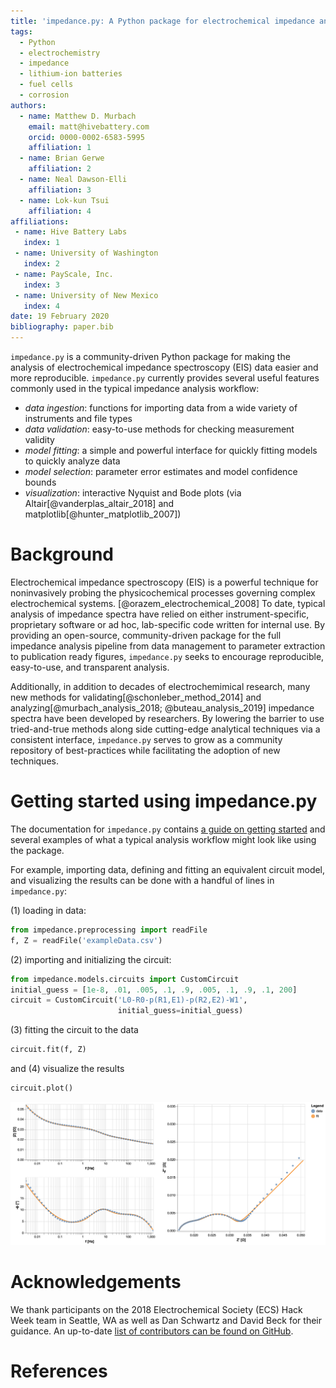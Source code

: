 ```yaml
---
title: 'impedance.py: A Python package for electrochemical impedance analysis'
tags:
  - Python
  - electrochemistry
  - impedance
  - lithium-ion batteries
  - fuel cells
  - corrosion
authors:
  - name: Matthew D. Murbach
    email: matt@hivebattery.com
    orcid: 0000-0002-6583-5995
    affiliation: 1
  - name: Brian Gerwe
    affiliation: 2
  - name: Neal Dawson-Elli
    affiliation: 3
  - name: Lok-kun Tsui
    affiliation: 4
affiliations:
 - name: Hive Battery Labs
   index: 1
 - name: University of Washington
   index: 2
 - name: PayScale, Inc.
   index: 3
 - name: University of New Mexico
   index: 4
date: 19 February 2020
bibliography: paper.bib
---
```


`impedance.py` is a community-driven Python package for making the analysis of electrochemical
impedance spectroscopy (EIS) data easier and more reproducible. `impedance.py` currently provides several useful features commonly used in the typical impedance analysis workflow:

- _data ingestion_: functions for importing data from a wide variety of instruments and file types
- _data validation_: easy-to-use methods for checking measurement validity
- _model fitting_: a simple and powerful interface for quickly fitting models to quickly analyze data
- _model selection_: parameter error estimates and model confidence bounds
- _visualization_: interactive Nyquist and Bode plots (via Altair[@vanderplas_altair_2018] and matplotlib[@hunter_matplotlib_2007])

# Background

Electrochemical impedance spectroscopy (EIS) is a powerful technique for noninvasively
probing the physicochemical processes governing complex electrochemical systems.
[@orazem_electrochemical_2008] To date, typical analysis of impedance spectra have relied
on either instrument-specific, proprietary software or ad hoc, lab-specific code written for internal use. By providing an open-source, community-driven package for the full impedance
analysis pipeline from data management to parameter extraction to publication ready figures,
`impedance.py` seeks to encourage reproducible, easy-to-use, and transparent analysis.

Additionally, in addition to decades of electrochemimical research, many new methods for validating[@schonleber_method_2014] and analyzing[@murbach_analysis_2018; @buteau_analysis_2019] impedance spectra have been developed by researchers. By lowering the barrier to use
tried-and-true methods along side cutting-edge analytical techniques via a consistent
interface, `impedance.py` serves to grow as a community repository of best-practices while facilitating the adoption of new techniques.

# Getting started using impedance.py

The documentation for `impedance.py` contains
[a guide on getting started](https://impedancepy.readthedocs.io/en/latest/getting-started.html)
and several examples of what a typical analysis workflow might look like
using the package.

For example, importing data, defining and fitting an equivalent circuit model, and visualizing
the results can be done with a handful of lines in `impedance.py`:

(1) loading in data:
```python
from impedance.preprocessing import readFile
f, Z = readFile('exampleData.csv')
```

(2) importing and initializing the circuit:
```python
from impedance.models.circuits import CustomCircuit
initial_guess = [1e-8, .01, .005, .1, .9, .005, .1, .9, .1, 200]
circuit = CustomCircuit('L0-R0-p(R1,E1)-p(R2,E2)-W1',
                        initial_guess=initial_guess)
```

(3) fitting the circuit to the data
```python
circuit.fit(f, Z)
```

and (4) visualize the results
```python
circuit.plot()
```

![Interactive impedance plots are as easy as .plot()`!](./example.png)

# Acknowledgements

We thank participants on the 2018 Electrochemical Society (ECS) Hack Week team
in Seattle, WA as well as Dan Schwartz and David Beck for their guidance.
An up-to-date [list of contributors can be found on GitHub](https://github.com/ECSHackWeek/impedance.py#contributors-).

# References
